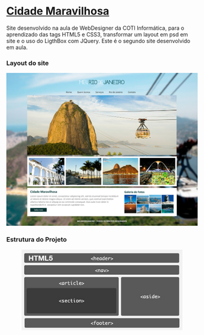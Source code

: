 # <a href="https://arkanael.github.io/cidade-maravilhosa/">Cidade Maravilhosa</a>
Site desenvolvido na aula de WebDesigner da COTI Informática, para o aprendizado das tags HTML5 e CSS3, transformar um layout em psd em site e o uso do LigthBox com JQuery. Este é o segundo site desenvolvido em aula.

### Layout do site
<a href="https://arkanael.github.io/cidade-maravilhosa/">
	<img src="https://raw.githubusercontent.com/arkanael/cidade-maravilhosa/master/projeto/layout.jpg">
</a>
        																	
### Estrutura do Projeto
<figure>
  <p><img class=scaled src="https://github.com/arkanael/cidade-maravilhosa/blob/master/projeto/estrutura.jpg?raw=true"
    alt="Estrutura do site">
</figure>









